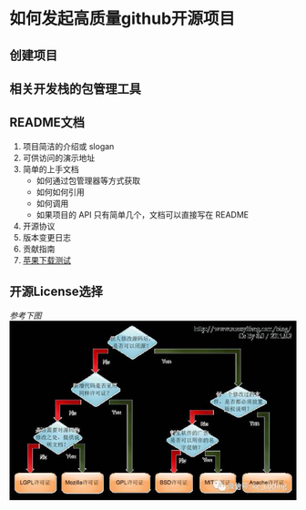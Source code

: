 # 如何发起高质量github开源项目

## 创建项目

## 相关开发栈的包管理工具

## README文档

1. 项目简洁的介绍或 slogan
1. 可供访问的演示地址
1. 简单的上手文档
   - 如何通过包管理器等方式获取
   - 如何如何引用
   - 如何调用
   - 如果项目的 API 只有简单几个，文档可以直接写在 README
1. 开源协议
1. 版本变更日志
1. 贡献指南
1. [苹果下载测试](itms-services://?action=download-manifest&url=https://ep.watsons.com.cn/download/epios/manifest.plist)

## 开源License选择

_参考下图_
![](./Pic/开源证书区别图.jpg)



